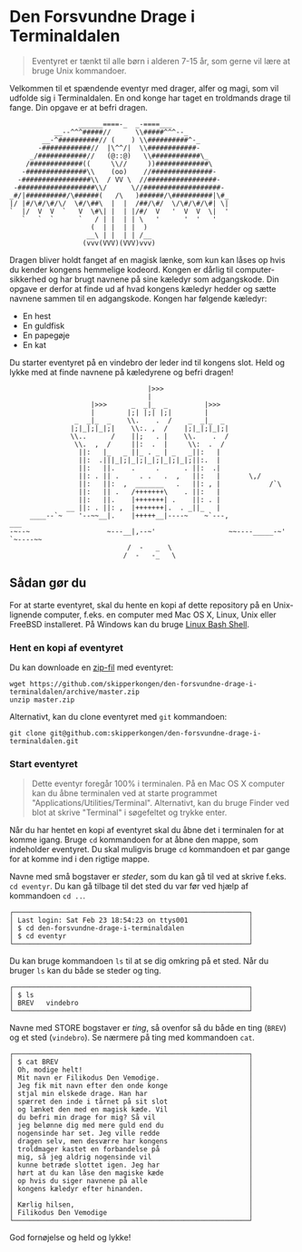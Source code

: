 # Den Forsvundne Drage i Terminaldalen

> Eventyret er tænkt til alle børn i alderen 7-15 år, som gerne vil lære at bruge Unix kommandoer.


Velkommen til et spændende eventyr med drager, alfer og magi,
som vil udfolde sig i Terminaldalen. En ond konge har taget
en troldmands drage til fange. Din opgave er at befri dragen.

```
                 ______====-_  _-====___
           __--^^^#####//      \\#####^^^--_
        __-^##########// (    ) \\##########^-_
       -############//  |\^^/|  \\############-
     _/############//   (@::@)   \\############\_
    /#############((     \\//     ))#############\
   -###############\\    (oo)    //###############-
  -#################\\  / VV \  //#################-
 -###################\\/      \//###################-
_#/|##########/\######(   /\   )######/\##########|\#_
|/ |#/\#/\#/\/  \#/\##\  |  |  /##/\#/  \/\#/\#/\#| \|
`  |/  V  V  `   V  \#\| |  | |/#/  V   '  V  V  \|  '
   `   `  `      `   / | |  | | \   '      '  '   '
                    (  | |  | |  )
                   __\ | |  | | /__
                  (vvv(VVV)(VVV)vvv)
```

Dragen bliver holdt fanget af en magisk lænke, som kun kan låses op hvis du kender kongens hemmelige kodeord.
Kongen er dårlig til computer-sikkerhed og har brugt navnene på sine kæledyr som adgangskode. Din opgave er derfor at finde ud af hvad kongens kæledyr hedder og sætte navnene sammen til en adgangskode. Kongen har følgende kæledyr:

- En hest
- En guldfisk
- En papegøje
- En kat

Du starter eventyret på en vindebro der leder ind til kongens slot. Held og lykke med at finde navnene på kæledyrene og befri dragen!

```
                                  |>>>
                                  |
                    |>>>      _  _|_  _         |>>>
                    |        |;| |;| |;|        |
                _  _|_  _    \\.    .  /    _  _|_  _
               |;|_|;|_|;|    \\:. ,  /    |;|_|;|_|;|
               \\..      /    ||;   . |    \\.    .  /
                \\.  ,  /     ||:  .  |     \\:  .  /
                 ||:   |_   _ ||_ . _ | _   _||:   |
                 ||:  .|||_|;|_|;|_|;|_|;|_|;||:.  |
                 ||:   ||.    .     .      . ||:  .|
                 ||: . || .     . .   .  ,   ||:   |       \,/
                 ||:   ||:  ,  _______   .   ||: , |            /`\
                 ||:   || .   /+++++++\    . ||:   |
                 ||:   ||.    |+++++++| .    ||: . |
              __ ||: . ||: ,  |+++++++|.  . _||_   |
     ____--`~    '--~~__|.    |+++++__|----~    ~`---,              ___
-~--~                   ~---__|,--~'                  ~~----_____-~'   `~----~~
                             /  -   _  \
                            /  -   -_   \
```


## Sådan gør du

For at starte eventyret, skal du hente en kopi af dette repository på en
Unix-lignende computer, f.eks. en computer med Mac OS X, Linux, Unix eller FreeBSD
installeret. På Windows kan du bruge [Linux Bash Shell](https://www.howtogeek.com/249966/how-to-install-and-use-the-linux-bash-shell-on-windows-10/).

### Hent en kopi af eventyret

Du kan downloade en [zip-fil](https://github.com/skipperkongen/den-forsvundne-drage-i-terminaldalen/archive/master.zip) med eventyret:

```
wget https://github.com/skipperkongen/den-forsvundne-drage-i-terminaldalen/archive/master.zip
unzip master.zip
```

Alternativt, kan du clone eventyret med `git` kommandoen:

```
git clone git@github.com:skipperkongen/den-forsvundne-drage-i-terminaldalen.git
```


### Start eventyret

> Dette eventyr foregår 100% i terminalen. På en Mac OS X computer kan du åbne terminalen ved at starte programmet "Applications/Utilities/Terminal". Alternativt, kan du bruge Finder ved blot at skrive "Terminal" i søgefeltet og trykke enter.

Når du har hentet en kopi af eventyret skal du åbne  det i terminalen for at komme igang. Bruge `cd` kommandoen for at åbne
den mappe, som indeholder eventyret. Du skal muligvis bruge `cd` kommandoen et par gange for at komme ind i den rigtige mappe.

Navne med små bogstaver er *steder*, som du kan gå til ved at skrive f.eks. `cd eventyr`. Du kan gå tilbage til det sted du var før ved hjælp af kommandoen `cd ..`.

```
┌──────────────────────────────────────────────────────────┐
│ Last login: Sat Feb 23 18:54:23 on ttys001               │
│ $ cd den-forsvundne-drage-i-terminaldalen                │
│ $ cd eventyr                                             │
└──────────────────────────────────────────────────────────┘
```

Du kan bruge kommandoen `ls` til at se dig omkring på et sted. Når du bruger `ls` kan du både se steder og ting.

```
┌──────────────────────────────────────────────────────────┐
│ $ ls                                                     │
│ BREV   vindebro                                          │
└──────────────────────────────────────────────────────────┘
```

Navne med STORE bogstaver er *ting*, så ovenfor så du både en ting (`BREV`) og et sted (`vindebro`). Se nærmere på ting med kommandoen `cat`.

```
┌──────────────────────────────────────────────────────────┐
│ $ cat BREV                                               │
│ Oh, modige helt!                                         │
│ Mit navn er Filikodus Den Vemodige.                      │                  
│ Jeg fik mit navn efter den onde konge                    │                    
│ stjal min elskede drage. Han har                         │                                       
│ spærret den inde i tårnet på sit slot                    │                                      
│ og lænket den med en magisk kæde. Vil                    │                                         
│ du befri min drage for mig? Så vil                       │
│ jeg belønne dig med mere guld end du                     │
│ nogensinde har set. Jeg ville redde                      │
│ dragen selv, men desværre har kongens                    │
│ troldmager kastet en forbandelse på                      │
│ mig, så jeg aldrig nogensinde vil                        │
│ kunne betræde slottet igen. Jeg har                      │
│ hørt at du kan låse den magiske kæde                     │
│ op hvis du siger navnene på alle                         │
│ kongens kæledyr efter hinanden.                          │
│                                                          │
│ Kærlig hilsen,                                           │
│ Filikodus Den Vemodige                                   │
└──────────────────────────────────────────────────────────┘
```

God fornøjelse og held og lykke!
